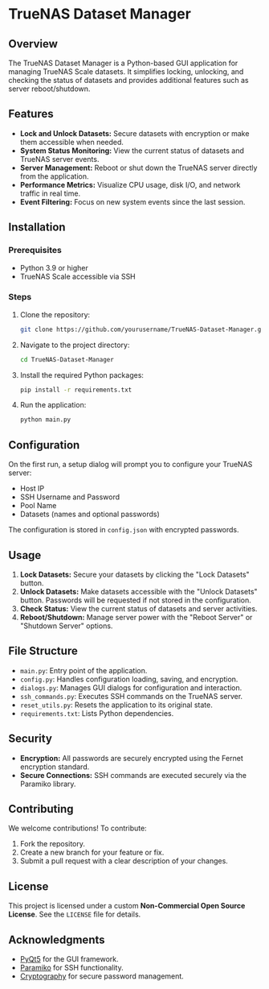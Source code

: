 # TrueNAS Dataset Manager

## Overview
The TrueNAS Dataset Manager is a Python-based GUI application for managing TrueNAS Scale datasets. It simplifies locking, unlocking, and checking the status of datasets and provides additional features such as server reboot/shutdown.

## Features
- **Lock and Unlock Datasets:** Secure datasets with encryption or make them accessible when needed.
- **System Status Monitoring:** View the current status of datasets and TrueNAS server events.
- **Server Management:** Reboot or shut down the TrueNAS server directly from the application.
- **Performance Metrics:** Visualize CPU usage, disk I/O, and network traffic in real time.
- **Event Filtering:** Focus on new system events since the last session.

## Installation
### Prerequisites
- Python 3.9 or higher
- TrueNAS Scale accessible via SSH

### Steps
1. Clone the repository:
   ```bash
   git clone https://github.com/yourusername/TrueNAS-Dataset-Manager.git
   ```
2. Navigate to the project directory:
   ```bash
   cd TrueNAS-Dataset-Manager
   ```
3. Install the required Python packages:
   ```bash
   pip install -r requirements.txt
   ```
4. Run the application:
   ```bash
   python main.py
   ```

## Configuration
On the first run, a setup dialog will prompt you to configure your TrueNAS server:
- Host IP
- SSH Username and Password
- Pool Name
- Datasets (names and optional passwords)

The configuration is stored in `config.json` with encrypted passwords.

## Usage
1. **Lock Datasets:** Secure your datasets by clicking the "Lock Datasets" button.
2. **Unlock Datasets:** Make datasets accessible with the "Unlock Datasets" button. Passwords will be requested if not stored in the configuration.
3. **Check Status:** View the current status of datasets and server activities.
4. **Reboot/Shutdown:** Manage server power with the "Reboot Server" or "Shutdown Server" options.

## File Structure
- `main.py`: Entry point of the application.
- `config.py`: Handles configuration loading, saving, and encryption.
- `dialogs.py`: Manages GUI dialogs for configuration and interaction.
- `ssh_commands.py`: Executes SSH commands on the TrueNAS server.
- `reset_utils.py`: Resets the application to its original state.
- `requirements.txt`: Lists Python dependencies.

## Security
- **Encryption:** All passwords are securely encrypted using the Fernet encryption standard.
- **Secure Connections:** SSH commands are executed securely via the Paramiko library.

## Contributing
We welcome contributions! To contribute:
1. Fork the repository.
2. Create a new branch for your feature or fix.
3. Submit a pull request with a clear description of your changes.

## License
This project is licensed under a custom **Non-Commercial Open Source License**. See the `LICENSE` file for details.

## Acknowledgments
- [PyQt5](https://pypi.org/project/PyQt5/) for the GUI framework.
- [Paramiko](https://pypi.org/project/paramiko/) for SSH functionality.
- [Cryptography](https://pypi.org/project/cryptography/) for secure password management.


